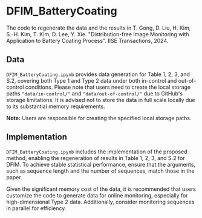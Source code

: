 # DFIM_BatteryCoating
The code to regenerate the data and the results in
T. Gong, D. Liu, H. Kim, S.-H. Kim, T. Kim, D. Lee, Y. Xie. "Distribution-free Image Monitoring with Application to Battery Coating Process". IISE Transactions, 2024.

## Data
`DFIM_BatteryCoating.ipynb` provides data generation for Table 1, 2, 3, and S.2, covering both Type 1 and Type 2 data under both in-control and out-of-control conditions. Please note that users need to create the local storage paths `"data/in-control/"` and `"data/out-of-control/"` due to GitHub's storage limitations. It is advised not to store the data in full scale locally due to its substantial memory requirements.

**Note:** Users are responsible for creating the specified local storage paths.

## Implementation
`DFIM_BatteryCoating.ipynb` includes the implementation of the proposed method, enabling the regeneration of results in Table 1, 2, 3, and S.2 for DFIM. To achieve stable statistical performance, ensure that the arguments, such as sequence length and the number of sequences, match those in the paper.

Given the significant memory cost of the data, it is recommended that users customize the code to generate data for online monitoring, especially for high-dimensional Type 2 data. Additionally, consider monitoring sequences in parallel for efficiency.

